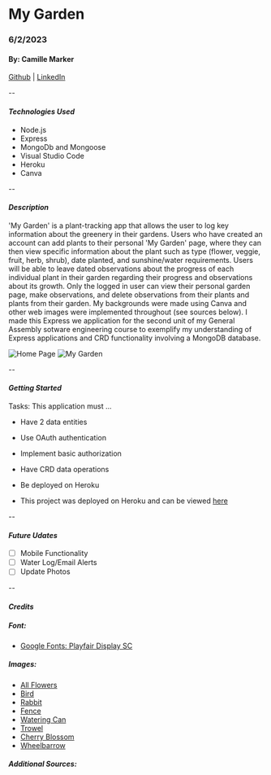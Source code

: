 # My Garden

### 6/2/2023

#### By: Camille Marker

[Github](https://github.com/camillemarker) | [LinkedIn](https://www.linkedin.com/in/camillemarker/)

--

#### **_Technologies Used_**

- Node.js
- Express
- MongoDb and Mongoose
- Visual Studio Code
- Heroku
- Canva

--

#### **_Description_**

'My Garden' is a plant-tracking app that allows the user to log key information about the greenery in their gardens. Users who have created an account can add plants to their personal 'My Garden' page, where they can then view specific information about the plant such as type (flower, veggie, fruit, herb, shrub), date planted, and sunshine/water requirements. Users will be able to leave dated observations about the progress of each individual plant in their garden regarding their progress and observations about its growth. Only the logged in user can view their personal garden page, make observations, and delete observations from their plants and plants from their garden. My backgrounds were made using Canva and other web images were implemented throughout (see sources below). I made this Express we application for the second unit of my General Assembly sotware engineering course to exemplify my understanding of Express applications and CRD functionality involving a MongoDB database.

![Home Page](https://i.imgur.com/J9H9n2w.png)
![My Garden](https://i.imgur.com/5wXFTN6_d.jpg?maxwidth=520&shape=thumb&fidelity=high)

--

#### **_Getting Started_**

Tasks: This application must ...

- Have 2 data entities
- Use OAuth authentication
- Implement basic authorization
- Have CRD data operations
- Be deployed on Heroku

- This project was deployed on Heroku and can be viewed [here](https://my-garden-app.herokuapp.com/)

--

#### **_Future Udates_**

- [ ] Mobile Functionality
- [ ] Water Log/Email Alerts
- [ ] Update Photos

--

#### **_Credits_**

##### Font:

- [Google Fonts: Playfair Display SC](https://fonts.google.com/specimen/Playfair+Display+SC)

##### Images:

- [All Flowers](https://www.canva.com/)
- [Bird](https://www.canva.com/)
- [Rabbit](https://www.nicepng.com/png/detail/121-1210220_rabbit-clipart-png-image-rabbit-clipart-png.png)
- [Fence](https://www.pngegg.com/en/png-emwbk)
- [Watering Can](https://www.canva.com/)
- [Trowel](https://www.pngegg.com/en/png-isvjm/download)
- [Cherry Blossom](https://www.nicepng.com/ourpic/u2q8a9a9u2q8o0r5_67185691-flower-clipart-cute-sprig-of-spring-flowers/)
- [Wheelbarrow](https://www.canva.com/)

##### Additional Sources:
